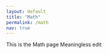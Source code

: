 ```yaml
---
layout: default
title: "Math"
permalink: /math
nav: true
---
```

This is the Math page
Meaningless edit
